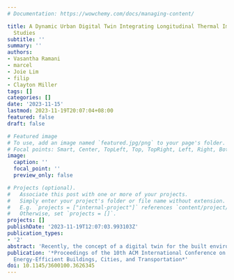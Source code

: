 ```yaml
---
# Documentation: https://wowchemy.com/docs/managing-content/

title: A Dynamic Urban Digital Twin Integrating Longitudinal Thermal Imagery for Microclimate
  Studies
subtitle: ''
summary: ''
authors:
- Vasantha Ramani
- marcel
- Joie Lim
- filip
- Clayton Miller
tags: []
categories: []
date: '2023-11-15'
lastmod: 2023-11-19T20:07:04+08:00
featured: false
draft: false

# Featured image
# To use, add an image named `featured.jpg/png` to your page's folder.
# Focal points: Smart, Center, TopLeft, Top, TopRight, Left, Right, BottomLeft, Bottom, BottomRight.
image:
  caption: ''
  focal_point: ''
  preview_only: false

# Projects (optional).
#   Associate this post with one or more of your projects.
#   Simply enter your project's folder or file name without extension.
#   E.g. `projects = ["internal-project"]` references `content/project/deep-learning/index.md`.
#   Otherwise, set `projects = []`.
projects: []
publishDate: '2023-11-19T12:07:03.993103Z'
publication_types:
- '2'
abstract: 'Recently, the concept of a digital twin for the built environment has received significant attention due to its potential benefits to urban planners, engineers, and designers. The development of tools that aid in integrating real-world physical systems with digital capabilities is essential for advancing digital twin technology. In this work, we present one such digital twin tool that integrates the longitudinal thermal envelope data of buildings on the campus of the National University of Singapore with a virtual 3D model. Thermal images of the buildings were captured using a neighborhood-scale infrared observatory for a few months. The temperature profile of one of the buildings was extracted and mapped on the virtual 3D model. The digital twin model is developed in the deck.gl platform. This is one of the few studies on developing a dynamic digital twin incorporating temporally and spatially varying urban-scale 2D temperature envelope data with the virtual 3D model. The digital twin platform can study the microclimate and help urban planners identify the building elements contributing to the urban heat island (UHI) effect at the neighborhood scale.'
publication: '*Proceedings of the 10th ACM International Conference on Systems for
  Energy-Efficient Buildings, Cities, and Transportation*'
doi: 10.1145/3600100.3626345
---
```

